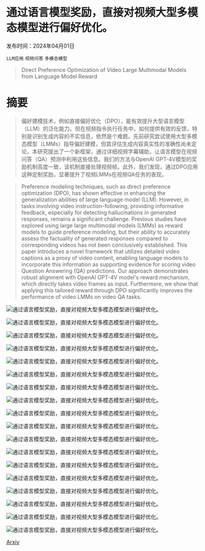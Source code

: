 # 通过语言模型奖励，直接对视频大型多模态模型进行偏好优化。

发布时间：2024年04月01日

`LLM应用` `视频问答` `多模态模型`

> Direct Preference Optimization of Video Large Multimodal Models from Language Model Reward

# 摘要

> 偏好建模技术，例如直接偏好优化（DPO），能有效提升大型语言模型（LLM）的泛化能力。但在视频指令执行任务中，如何提供有效的反馈，特别是识别生成内容的不实信息，依然是个难题。先前研究尝试使用大型多模态模型（LMMs）指导偏好建模，但其评估生成内容真实性的准确性尚未定论。本研究提出了一个新框架，通过详细视频字幕辅助，让语言模型在视频问答（QA）预测中利用这些信息。我们的方法与OpenAI GPT-4V模型的奖励机制高度一致，该机制直接处理视频帧。此外，我们发现，通过DPO应用这种定制奖励，显著提升了视频LMMs在视频QA任务的表现。

> Preference modeling techniques, such as direct preference optimization (DPO), has shown effective in enhancing the generalization abilities of large language model (LLM). However, in tasks involving video instruction-following, providing informative feedback, especially for detecting hallucinations in generated responses, remains a significant challenge. Previous studies have explored using large large multimodal models (LMMs) as reward models to guide preference modeling, but their ability to accurately assess the factuality of generated responses compared to corresponding videos has not been conclusively established. This paper introduces a novel framework that utilizes detailed video captions as a proxy of video content, enabling language models to incorporate this information as supporting evidence for scoring video Question Answering (QA) predictions. Our approach demonstrates robust alignment with OpenAI GPT-4V model's reward mechanism, which directly takes video frames as input. Furthermore, we show that applying this tailored reward through DPO significantly improves the performance of video LMMs on video QA tasks.

![通过语言模型奖励，直接对视频大型多模态模型进行偏好优化。](../../../paper_images/2404.01258/x1.png)

![通过语言模型奖励，直接对视频大型多模态模型进行偏好优化。](../../../paper_images/2404.01258/x2.png)

![通过语言模型奖励，直接对视频大型多模态模型进行偏好优化。](../../../paper_images/2404.01258/x3.png)

![通过语言模型奖励，直接对视频大型多模态模型进行偏好优化。](../../../paper_images/2404.01258/x4.png)

![通过语言模型奖励，直接对视频大型多模态模型进行偏好优化。](../../../paper_images/2404.01258/x5.png)

![通过语言模型奖励，直接对视频大型多模态模型进行偏好优化。](../../../paper_images/2404.01258/x6.png)

![通过语言模型奖励，直接对视频大型多模态模型进行偏好优化。](../../../paper_images/2404.01258/x7.png)

![通过语言模型奖励，直接对视频大型多模态模型进行偏好优化。](../../../paper_images/2404.01258/x8.png)

![通过语言模型奖励，直接对视频大型多模态模型进行偏好优化。](../../../paper_images/2404.01258/x9.png)

![通过语言模型奖励，直接对视频大型多模态模型进行偏好优化。](../../../paper_images/2404.01258/x10.png)

![通过语言模型奖励，直接对视频大型多模态模型进行偏好优化。](../../../paper_images/2404.01258/x11.png)

![通过语言模型奖励，直接对视频大型多模态模型进行偏好优化。](../../../paper_images/2404.01258/x12.png)

![通过语言模型奖励，直接对视频大型多模态模型进行偏好优化。](../../../paper_images/2404.01258/x13.png)

![通过语言模型奖励，直接对视频大型多模态模型进行偏好优化。](../../../paper_images/2404.01258/x14.png)

![通过语言模型奖励，直接对视频大型多模态模型进行偏好优化。](../../../paper_images/2404.01258/x15.png)

![通过语言模型奖励，直接对视频大型多模态模型进行偏好优化。](../../../paper_images/2404.01258/x16.png)

![通过语言模型奖励，直接对视频大型多模态模型进行偏好优化。](../../../paper_images/2404.01258/x17.png)

![通过语言模型奖励，直接对视频大型多模态模型进行偏好优化。](../../../paper_images/2404.01258/x18.png)

[Arxiv](https://arxiv.org/abs/2404.01258)